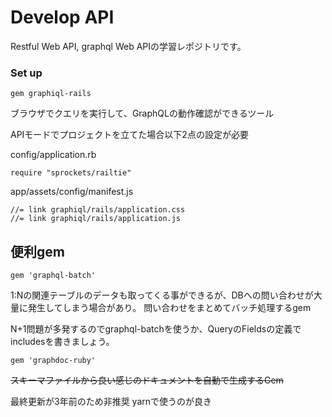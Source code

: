 # Develop API

Restful Web API, graphql Web APIの学習レポジトリです。


### Set up

```
gem graphiql-rails
```

ブラウザでクエリを実行して、GraphQLの動作確認ができるツール

APIモードでプロジェクトを立てた場合以下2点の設定が必要

config/application.rb
```
require "sprockets/railtie"
```

app/assets/config/manifest.js

```
//= link graphiql/rails/application.css
//= link graphiql/rails/application.js

```


## 便利gem

```
gem 'graphql-batch'
```

1:Nの関連テーブルのデータも取ってくる事ができるが、DBへの問い合わせが大量に発生してしまう場合があり。
問い合わせをまとめてバッチ処理するgem

N+1問題が多発するのでgraphql-batchを使うか、QueryのFieldsの定義でincludesを書きましょう。


```
gem 'graphdoc-ruby'
```

~~スキーマファイルから良い感じのドキュメントを自動で生成するGem~~

最終更新が3年前のため非推奨
yarnで使うのが良き

